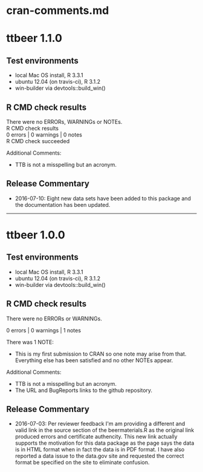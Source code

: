 # cran-comments.md

# ttbeer 1.1.0

## Test environments
* local Mac OS install, R 3.3.1
* ubuntu 12.04 (on travis-ci), R 3.1.2
* win-builder via devtools::build_win()

## R CMD check results
There were no ERRORs, WARNINGs or NOTEs.       
R CMD check results      
0 errors | 0 warnings | 0 notes         
R CMD check succeeded

Additional Comments:
* TTB is not a misspelling but an acronym.

## Release Commentary

* 2016-07-10: Eight new data sets have been added to this package and the documentation has been updated.

______

# ttbeer 1.0.0

## Test environments
* local Mac OS install, R 3.3.1
* ubuntu 12.04 (on travis-ci), R 3.1.2
* win-builder via devtools::build_win()

## R CMD check results
There were no ERRORs or WARNINGs.

0 errors | 0 warnings | 1 notes

There was 1 NOTE:

* This is my first submission to CRAN so one note may arise from that. Everything else has been satisfied and no other NOTEs appear.

Additional Comments:
* TTB is not a misspelling but an acronym.
* The URL and BugReports links to the github repository.

## Release Commentary

* 2016-07-03: Per reviewer feedback I'm am providing a different and valid link in the source section of the beermaterials.R as the original link produced errors and certificate authencity. This new link actually supports the motivation for this data package as the page says the data is in HTML format when in fact the data is in PDF format. I have also reported a data issue to the data.gov site and requested the correct format be specified on the site to eliminate confusion.


